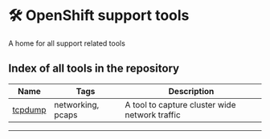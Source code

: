 # 🛠  OpenShift support tools

A home for all support related tools


## Index of all tools in the repository

| Name       | Tags               | Description                                    |
| ---------- | ------------------ | ---------------------------------------------- |
| [tcpdump]  | networking, pcaps  | A tool to capture cluster wide network traffic |



---
[tcpdump]: tcpdump
